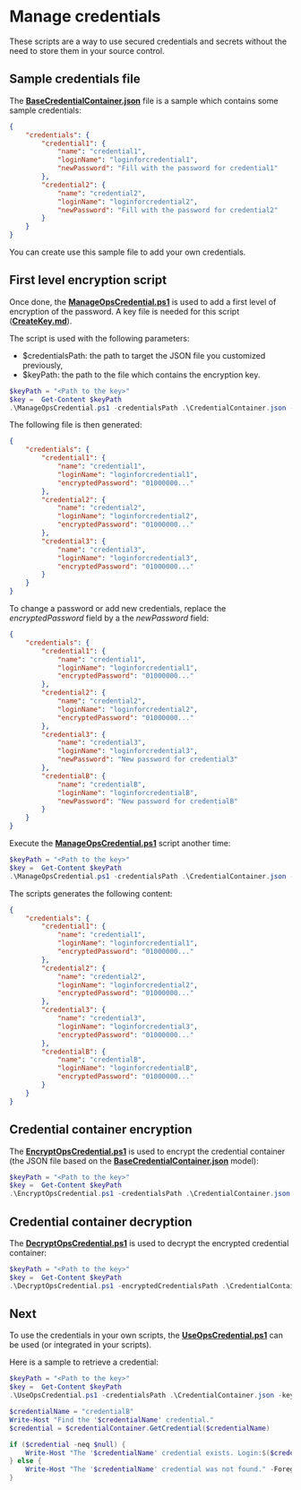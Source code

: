 # Manage credentials

These scripts are a way to use secured credentials and secrets without the need to store them in your source control.

## Sample credentials file
The **[BaseCredentialContainer.json](https://github.com/EhRom/Puffix.SqlDevOps/blob/master/Deploy/BaseCredentialContainer.json)** file is a sample which contains some sample credentials:
```json
{
    "credentials": {
        "credential1": {
            "name": "credential1",
            "loginName": "loginforcredential1",
            "newPassword": "Fill with the password for credential1"
        },
        "credential2": {
            "name": "credential2",
            "loginName": "loginforcredential2",
            "newPassword": "Fill with the password for credential2"
        }
    }
}
```

You can create use this sample file to add your own credentials.

## First level encryption script
Once done, the **[ManageOpsCredential.ps1](https://github.com/EhRom/Puffix.SqlDevOps/blob/master/Deploy/ManageOpsCredential.ps1)** is used to add a first level of encryption of the password. A key file is needed for this script (**[CreateKey.md](https://github.com/EhRom/Puffix.SqlDevOps/blob/master/Deploy/CreateKey.md)**).

The script is used with the following parameters:
* $credentialsPath: the path to target the JSON file you customized previously,
* $keyPath: the path to the file which contains the encryption key.

```powershell
$keyPath = "<Path to the key>"
$key =  Get-Content $keyPath
.\ManageOpsCredential.ps1 -credentialsPath .\CredentialContainer.json -key $key
```

The following file is then generated:
```json
{
    "credentials": {
        "credential1": {
            "name": "credential1",
            "loginName": "loginforcredential1",
            "encryptedPassword": "01000000..."
        },
        "credential2": {
            "name": "credential2",
            "loginName": "loginforcredential2",
            "encryptedPassword": "01000000..."
        },
        "credential3": {
            "name": "credential3",
            "loginName": "loginforcredential3",
            "encryptedPassword": "01000000..."
        }
    }
}
```

To change a password or add new credentials, replace the *encryptedPassword* field by a the *newPassword* field:
```json
{
    "credentials": {
        "credential1": {
            "name": "credential1",
            "loginName": "loginforcredential1",
            "encryptedPassword": "01000000..."
        },
        "credential2": {
            "name": "credential2",
            "loginName": "loginforcredential2",
            "encryptedPassword": "01000000..."
        },
        "credential3": {
            "name": "credential3",
            "loginName": "loginforcredential3",
            "newPassword": "New password for credential3"
        },
        "credentialB": {
            "name": "credentialB",
            "loginName": "loginforcredentialB",
            "newPassword": "New password for credentialB"
        }
    }
}
```

Execute the **[ManageOpsCredential.ps1](https://github.com/EhRom/Puffix.SqlDevOps/blob/master/Deploy/ManageOpsCredential.ps1)** script another time:
```powershell
$keyPath = "<Path to the key>"
$key =  Get-Content $keyPath
.\ManageOpsCredential.ps1 -credentialsPath .\CredentialContainer.json -key $key
```

The scripts generates the following content:
```json
{
    "credentials": {
        "credential1": {
            "name": "credential1",
            "loginName": "loginforcredential1",
            "encryptedPassword": "01000000..."
        },
        "credential2": {
            "name": "credential2",
            "loginName": "loginforcredential2",
            "encryptedPassword": "01000000..."
        },
        "credential3": {
            "name": "credential3",
            "loginName": "loginforcredential3",
            "encryptedPassword": "01000000..."
        },
        "credentialB": {
            "name": "credentialB",
            "loginName": "loginforcredentialB",
            "encryptedPassword": "01000000..."
        }
    }
}
```

## Credential container encryption
The **[EncryptOpsCredential.ps1](https://github.com/EhRom/Puffix.SqlDevOps/blob/master/Deploy/EncryptOpsCredential.ps1)** is used to encrypt the credential container (the JSON file based on the **[BaseCredentialContainer.json](https://github.com/EhRom/Puffix.SqlDevOps/blob/master/Deploy/BaseCredentialContainer.json)** model):
```powershell
$keyPath = "<Path to the key>"
$key =  Get-Content $keyPath
.\EncryptOpsCredential.ps1 -credentialsPath .\CredentialContainer.json -encryptedCredentialsPath .\CredentialContainer.enc -key $key
```

## Credential container decryption
The **[DecryptOpsCredential.ps1](https://github.com/EhRom/Puffix.SqlDevOps/blob/master/Deploy/DecryptOpsCredential.ps1)** is used to decrypt the encrypted credential container:
```powershell
$keyPath = "<Path to the key>"
$key =  Get-Content $keyPath
.\DecryptOpsCredential.ps1 -encryptedCredentialsPath .\CredentialContainer.enc -credentialsPath .\CredentialContainer.json -key $key
```

## Next
To use the credentials in your own scripts, the  **[UseOpsCredential.ps1](https://github.com/EhRom/Puffix.SqlDevOps/blob/master/Deploy/UseOpsCredential.ps1)** can be used (or integrated in your scripts).

Here is a sample to retrieve a credential:
```powershell
$keyPath = "<Path to the key>"
$key =  Get-Content $keyPath
.\UseOpsCredential.ps1 -credentialsPath .\CredentialContainer.json -key $key

$credentialName = "credentialB"
Write-Host "Find the '$credentialName' credential."
$credential = $credentialContainer.GetCredential($credentialName)

if ($credential -neq $null) {
    Write-Host "The '$credentialName' credential exists. Login:$($credential.loginName)" -Foreground Green
} else {
    Write-Host "The '$credentialName' credential was not found." -Foreground Yellow
}
```
